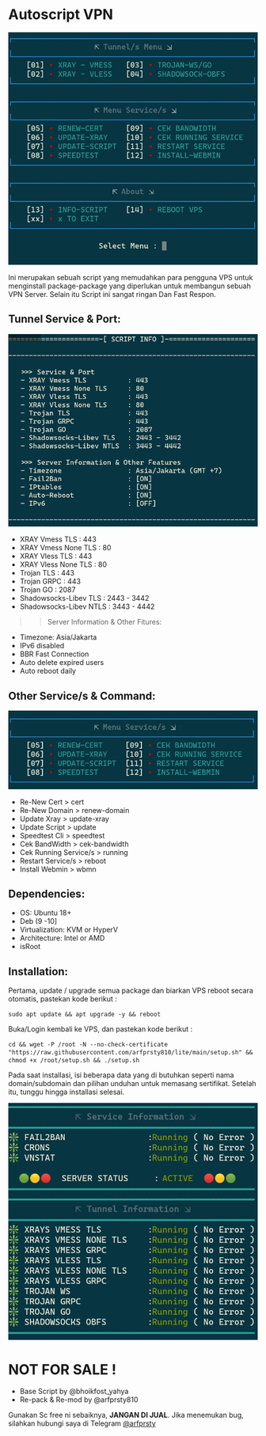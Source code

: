 # Autoscript VPN
![ARF-VPN](https://raw.githubusercontent.com/arfprsty810/lite/main/screenshot/Screenshot_20230514-135629_JuiceSSH%20(1).jpg)

Ini merupakan sebuah script yang memudahkan para pengguna VPS untuk menginstall package-package yang diperlukan untuk membangun sebuah VPN Server.
Selain itu Script ini sangat ringan Dan Fast Respon.

## Tunnel Service & Port:
![Tunnel Service](https://raw.githubusercontent.com/arfprsty810/lite/main/screenshot/Screenshot_20230514-135701_JuiceSSH%20(1).jpg)

- XRAY Vmess TLS          : 443
- XRAY Vmess None TLS     : 80
- XRAY Vless TLS          : 443
- XRAY Vless None TLS     : 80
- Trojan TLS              : 443
- Trojan GRPC             : 443
- Trojan GO               : 2087
- Shadowsocks-Libev TLS   : 2443 - 3442
- Shadowsocks-Libev NTLS  : 3443 - 4442

>> Server Information & Other Fitures:
- Timezone: Asia/Jakarta 
- IPv6 disabled
- BBR Fast Connection
- Auto delete expired users
- Auto reboot daily

## Other Service/s & Command:
![Other Service/s](https://raw.githubusercontent.com/arfprsty810/lite/main/screenshot/Screenshot_20230514-135544_JuiceSSH%20(1).jpg)

 - Re-New Cert > cert
 - Re-New Domain > renew-domain
 - Update Xray > update-xray
 - Update Script > update
 - Speedtest Cli > speedtest
 - Cek BandWidth > cek-bandwidth
 - Cek Running Service/s > running
 - Restart Service/s > reboot
 - Install Webmin > wbmn

## Dependencies:
- OS: Ubuntu 18+
- Deb (9 -10]
- Virtualization: KVM or HyperV
- Architecture: Intel or AMD
- isRoot

## Installation:
Pertama, update / upgrade semua package dan biarkan VPS reboot secara otomatis, pastekan kode berikut :
```
sudo apt update && apt upgrade -y && reboot
```
Buka/Login kembali ke VPS, dan pastekan kode berikut :
```
cd && wget -P /root -N --no-check-certificate "https://raw.githubusercontent.com/arfprsty810/lite/main/setup.sh" && chmod +x /root/setup.sh && ./setup.sh
```
Pada saat installasi, isi beberapa data yang di butuhkan seperti nama domain/subdomain dan pilihan unduhan untuk memasang sertifikat.
Setelah itu, tunggu hingga installasi selesai.

![Info Status](https://raw.githubusercontent.com/arfprsty810/lite/main/screenshot/Screenshot_20230514-143128_JuiceSSH%20(1).jpg)

# NOT FOR SALE !
 - Base Script by @bhoikfost_yahya
 - Re-pack & Re-mod by @arfprsty810
 
Gunakan Sc free ni sebaiknya, **JANGAN DI JUAL**.
Jika menemukan bug, silahkan hubungi saya di Telegram [@arfprsty](https://t.me/arfprsty)